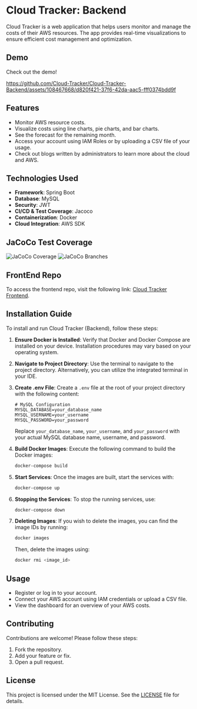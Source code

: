 # Cloud Tracker: Backend

Cloud Tracker is a web application that helps users monitor and manage the costs of their AWS resources. The app provides real-time visualizations to ensure efficient cost management and optimization.


## Demo

Check out the demo!



https://github.com/Cloud-Tracker/Cloud-Tracker-Backend/assets/108467668/d820f421-37f6-42da-aac5-fff0374bdd9f





## Features

- Monitor AWS resource costs.
- Visualize costs using line charts, pie charts, and bar charts.
- See the forecast for the remaining month.
- Access your account using IAM Roles or by uploading a CSV file of your usage.
- Check out blogs written by administrators to learn more about the cloud and AWS.

## Technologies Used

- **Framework**: Spring Boot
- **Database**: MySQL
- **Security**: JWT
- **CI/CD & Test Coverage**: Jacoco
- **Containerization**: Docker
- **Cloud Integration**: AWS SDK

## JaCoCo Test Coverage

![JaCoCo Coverage](./badges/jacoco.svg)
![JaCoCo Branches](./badges/branches.svg)


## FrontEnd Repo
To access the frontend repo, visit the following link: [Cloud Tracker Frontend](https://github.com/Studying-Workspace/Cloud-Tracker-Frontend).

## Installation Guide

To install and run Cloud Tracker (Backend), follow these steps:

1. **Ensure Docker is Installed**: Verify that Docker and Docker Compose are installed on your device. Installation procedures may vary based on your operating system.

2. **Navigate to Project Directory**: Use the terminal to navigate to the project directory. Alternatively, you can utilize the integrated terminal in your IDE.

3. **Create .env File**: Create a `.env` file at the root of your project directory with the following content:
    ```plaintext
    # MySQL Configuration
    MYSQL_DATABASE=your_database_name
    MYSQL_USERNAME=your_username
    MYSQL_PASSWORD=your_password
    ```
   Replace `your_database_name`, `your_username`, and `your_password` with your actual MySQL database name, username, and password.

4. **Build Docker Images**: Execute the following command to build the Docker images:
    ```bash
    docker-compose build
    ```

5. **Start Services**: Once the images are built, start the services with:
    ```bash
    docker-compose up
    ```

6. **Stopping the Services**: To stop the running services, use:
    ```bash
    docker-compose down
    ```

7. **Deleting Images**: If you wish to delete the images, you can find the image IDs by running:
    ```bash
    docker images
    ```
   Then, delete the images using:
    ```bash
    docker rmi <image_id>
    ```

## Usage

- Register or log in to your account.
- Connect your AWS account using IAM credentials or upload a CSV file.
- View the dashboard for an overview of your AWS costs.

## Contributing

Contributions are welcome! Please follow these steps:

1. Fork the repository.
2. Add your feature or fix.
3. Open a pull request.

## License
This project is licensed under the MIT License. See the [LICENSE](./LICENSE) file for details.
